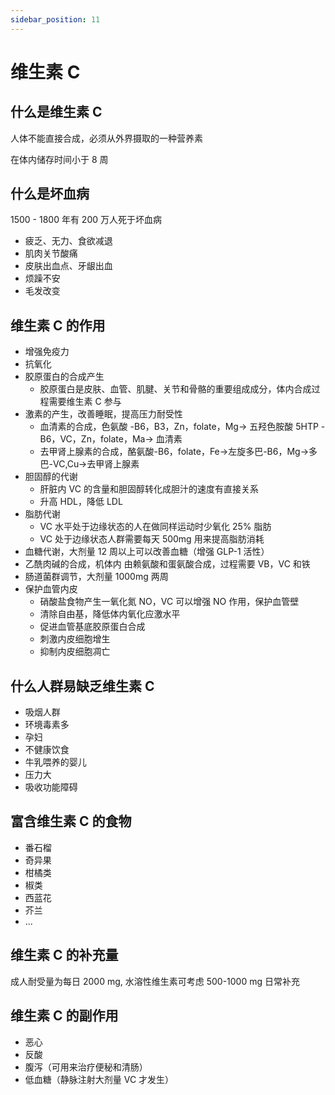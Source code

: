 ```yaml
---
sidebar_position: 11
---
```


# 维生素 C

## 什么是维生素 C

人体不能直接合成，必须从外界摄取的一种营养素

在体内储存时间小于 8 周

## 什么是坏血病

1500 - 1800 年有 200 万人死于坏血病

- 疲乏、无力、食欲减退
- 肌肉关节酸痛
- 皮肤出血点、牙龈出血
- 烦躁不安
- 毛发改变

## 维生素 C 的作用

- 增强免疫力
- 抗氧化
- 胶原蛋白的合成产生
  - 胶原蛋白是皮肤、血管、肌腱、关节和骨骼的重要组成成分，体内合成过程需要维生素 C 参与
- 激素的产生，改善睡眠，提高压力耐受性
  - 血清素的合成，色氨酸 -B6，B3，Zn，folate，Mg-> 五羟色胺酸 5HTP -B6，VC，Zn，folate，Ma-> 血清素
  - 去甲肾上腺素的合成，酪氨酸-B6，folate，Fe->左旋多巴-B6，Mg->多巴-VC,Cu->去甲肾上腺素
- 胆固醇的代谢
  - 肝脏内 VC 的含量和胆固醇转化成胆汁的速度有直接关系
  - 升高 HDL，降低 LDL
- 脂肪代谢
  - VC 水平处于边缘状态的人在做同样运动时少氧化 25% 脂肪
  - VC 处于边缘状态人群需要每天 500mg 用来提高脂肪消耗
- 血糖代谢，大剂量 12 周以上可以改善血糖（增强 GLP-1 活性）
- 乙酰肉碱的合成，机体内 由赖氨酸和蛋氨酸合成，过程需要 VB，VC 和铁
- 肠道菌群调节，大剂量 1000mg 两周
- 保护血管内皮
  - 硝酸盐食物产生一氧化氮 NO，VC 可以增强 NO 作用，保护血管壁
  - 清除自由基，降低体内氧化应激水平
  - 促进血管基底胶原蛋白合成
  - 刺激内皮细胞增生
  - 抑制内皮细胞凋亡

## 什么人群易缺乏维生素 C

- 吸烟人群
- 环境毒素多
- 孕妇
- 不健康饮食
- 牛乳喂养的婴儿
- 压力大
- 吸收功能障碍

## 富含维生素 C 的食物

- 番石榴
- 奇异果
- 柑橘类
- 椒类
- 西蓝花
- 芥兰
- ...

## 维生素 C 的补充量

成人耐受量为每日 2000 mg, 水溶性维生素可考虑 500-1000 mg 日常补充

## 维生素 C 的副作用

- 恶心
- 反酸
- 腹泻（可用来治疗便秘和清肠）
- 低血糖（静脉注射大剂量 VC 才发生）
